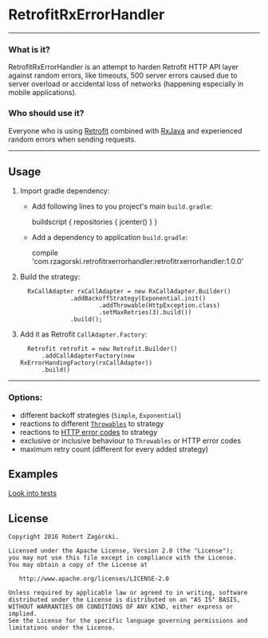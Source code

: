 # RetrofitRxErrorHandler

----
### What is it?

RetrofitRxErrorHandler is an attempt to harden Retrofit HTTP API layer against random errors, like timeouts, 
500 server errors caused due to server overload or accidental loss of networks (happening especially in mobile applications).


### Who should use it?

Everyone who is using [Retrofit](https://square.github.io/retrofit/) combined with 
[RxJava](https://github.com/ReactiveX/RxJava) and experienced random errors when sending requests.


----
## **Usage**
1. Import gradle dependency:

    * Add following lines to you project's main `build.gradle`:
    
        buildscript {
            repositories {
                jcenter()
            }
        }
 
    * Add a dependency to application `build.gradle`:
     
        compile 'com.rzagorski.retrofitrxerrorhandler:retrofitrxerrorhandler:1.0.0'
 
2. Build the strategy:

         RxCallAdapter rxCallAdapter = new RxCallAdapter.Builder()
                     .addBackoffStrategy(Exponential.init()
                             .addThrowable(HttpException.class)
                             .setMaxRetries(3).build())
                     .build();

3. Add it as Retrofit `CallAdapter.Factory`:

         Retrofit retrofit = new Retrofit.Builder()
             .addCallAdapterFactory(new RxErrorHandingFactory(rxCallAdapter))
             .build()

----
### Options:

* different backoff strategies (`Simple`, `Exponential`)
* reactions to different [`Throwables`](http://docs.oracle.com/javase/7/docs/api/java/lang/Throwable.html) to strategy
* reactions to [HTTP error codes](https://en.wikipedia.org/wiki/List_of_HTTP_status_codes) to strategy
* exclusive or inclusive behaviour to `Throwables` or HTTP error codes
* maximum retry count (different for every added strategy)

## Examples

[Look into tests](./library/src/test/java/com/rzagorski/retrofitrxerrorhandler)

## License

    Copyright 2016 Robert Zagórski.
    
    Licensed under the Apache License, Version 2.0 (the "License");
    you may not use this file except in compliance with the License.
    You may obtain a copy of the License at
    
       http://www.apache.org/licenses/LICENSE-2.0
    
    Unless required by applicable law or agreed to in writing, software
    distributed under the License is distributed on an "AS IS" BASIS,
    WITHOUT WARRANTIES OR CONDITIONS OF ANY KIND, either express or implied.
    See the License for the specific language governing permissions and
    limitations under the License.